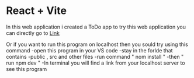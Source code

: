 # React + Vite

In this web application i created a ToDo app 
to try this web application you can directly go to [Link](https://todoforvineet.netlify.app/)

Or if you want to run this program on localhost then you sould try using this command
-open this program in your VS code
-stay in the forlde that contains 
  -public , src and other files
-run command " nom install "
-then " run npm dev "
-In terminal you will find a link  from your localhost server to see this program

